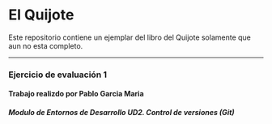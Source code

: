 # El Quijote


Este repositorio contiene un ejemplar del libro del Quijote solamente que aun no esta completo.

---

### Ejercicio de evaluación 1
#### Trabajo realizdo por Pablo Garcia Maria
##### Modulo de Entornos de Desarrollo UD2. Control de versiones (Git)
